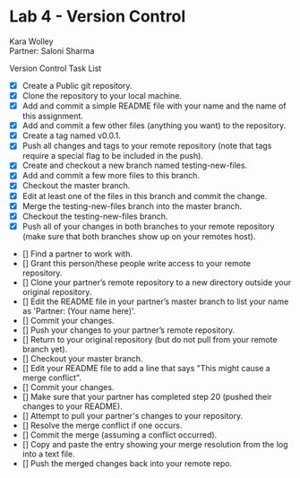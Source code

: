 # Lab 4 - Version Control
Kara Wolley\
Partner: Saloni Sharma

Version Control Task List


- [x] Create a Public git repository.
- [x] Clone the repository to your local machine.
- [x]  Add and commit a simple README file with your name and the name of this assignment.
- [x] Add and commit a few other files (anything you want) to the repository.
- [x] Create a tag named v0.0.1.
- [x] Push all changes and tags to your remote repository (note that tags require a special flag to be included in the push).
- [x] Create and checkout a new branch named testing-new-files.
- [x] Add and commit a few more files to this branch.
- [x] Checkout the master branch.
- [x] Edit at least one of the files in this branch and commit the change.
- [x] Merge the testing-new-files branch into the master branch.
- [x] Checkout the testing-new-files branch.
- [x] Push all of your changes in both branches to your remote repository (make sure that both branches show up on your remotes host).
- [] Find a partner to work with.
- [] Grant this person/these people write access to your remote repository.
- [] Clone your partner’s remote repository to a new directory outside your original repository.
- [] Edit the README file in your partner’s master branch to list your name as 'Partner: (Your name here)'.
- [] Commit your changes.
- [] Push your changes to your partner’s remote repository.
- [] Return to your original repository (but do not pull from your remote branch yet).
- [] Checkout your master branch.
- [] Edit your README file to add a line that says "This might cause a merge conflict".
- [] Commit your changes.
- [] Make sure that your partner has completed step 20 (pushed their changes to your README).
- [] Attempt to pull your partner's changes to your repository.
- [] Resolve the merge conflict if one occurs.
- [] Commit the merge (assuming a conflict occurred).
- [] Copy and paste the entry showing your merge resolution from the log into a text file.
- [] Push the merged changes back into your remote repo.
